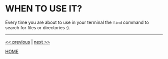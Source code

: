 # WHEN TO USE IT?

Every time you are about to use in your terminal the `find` command to search
for files or directories :).

---

[<< previous](https://gitlab.com/exadra37-docker/cli-tool/fuzzy-finder/blob/master/docs/the-package/what_is_it.md) | [next >>](https://gitlab.com/exadra37-docker/cli-tool/fuzzy-finder/blob/master/docs/how-to/install.md)

[HOME](https://gitlab.com/exadra37-docker/cli-tool/fuzzy-finder/blob/master/README.md)
